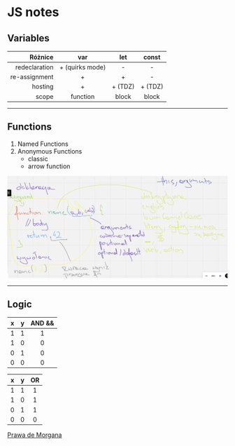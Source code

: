 
# JS notes

## Variables

Różnice |       var       | let | const
---: |:---------------:| :---: | :---:
redeclaration | + (quirks mode) | - | -
re-assignment |        +        | + | -
hosting |        +        | + (TDZ) | + (TDZ)
scope |    function     | block | block

---
## Functions

1. Named Functions
2. Anonymous Functions
   - classic
   - arrow function

![functions.png](functions.png)

---
## Logic

x | y | AND &&
:---: | :---: | :---:
1 | 1 | 1
1 | 0 | 0
0 | 1 | 0
0 | 0 | 0


x | y | OR
:---: | :---: | :---:
1 | 1 | 1
1 | 0 | 1
0 | 1 | 1
0 | 0 | 0

[Prawa de Morgana](https://pl.wikipedia.org/wiki/Prawa_De_Morgana)